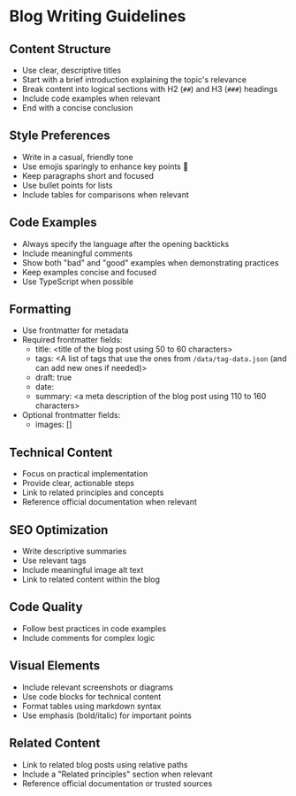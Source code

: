 # Blog Writing Guidelines

## Content Structure

- Use clear, descriptive titles
- Start with a brief introduction explaining the topic's relevance
- Break content into logical sections with H2 (`##`) and H3 (`###`) headings
- Include code examples when relevant
- End with a concise conclusion

## Style Preferences

- Write in a casual, friendly tone
- Use emojis sparingly to enhance key points 🎯
- Keep paragraphs short and focused
- Use bullet points for lists
- Include tables for comparisons when relevant

## Code Examples

- Always specify the language after the opening backticks
- Include meaningful comments
- Show both "bad" and "good" examples when demonstrating practices
- Keep examples concise and focused
- Use TypeScript when possible

## Formatting

- Use frontmatter for metadata
- Required frontmatter fields:
  - title: <title of the blog post using 50 to 60 characters>
  - tags: <A list of tags that use the ones from `/data/tag-data.json` (and can add new ones if needed)>
  - draft: true
  - date: <current date in the format YYYY-MM-DD>
  - summary: <a meta description of the blog post using 110 to 160 characters>
- Optional frontmatter fields:
  - images: []

## Technical Content

- Focus on practical implementation
- Provide clear, actionable steps
- Link to related principles and concepts
- Reference official documentation when relevant

## SEO Optimization

- Write descriptive summaries
- Use relevant tags
- Include meaningful image alt text
- Link to related content within the blog

## Code Quality

- Follow best practices in code examples
- Include comments for complex logic

## Visual Elements

- Include relevant screenshots or diagrams
- Use code blocks for technical content
- Format tables using markdown syntax
- Use emphasis (bold/italic) for important points

## Related Content

- Link to related blog posts using relative paths
- Include a "Related principles" section when relevant
- Reference official documentation or trusted sources
